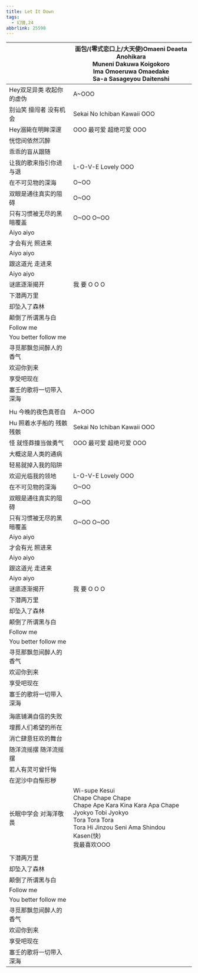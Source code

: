 ```yaml
---
title: Let It Down
tags:
  - 幻镜,24
abbrlink: 25598
---
```

|      |面包/(零式恋口上/大天使)Omaeni Deaeta Anohikara<br>Muneni Dakuwa Koigokoro<br>Ima Omoeruwa Omaedake<br>Sa-a Sasageyou Daitenshi|
|--|--|
|Hey双足异类 收起你的虚伪|A~OOO|
|别讪笑 擅闯者 没有机会|Sekai No Ichiban Kawaii OOO|
|Hey溺毙在明眸深邃|OOO 最可爱 超绝可爱 OOO|
|恍惚间依然沉醉|      |
|乖乖的盲从跟随|      |
|让我的歌来指引你进与退|L-O-V-E Lovely OOO|
|在不可见物的深海|O~OO|
|双眼是通往真实的阻碍|O~OO|
|只有习惯被无尽的黑暗覆盖|O~OO O~OO|
|Aiyo aiyo|      |
|才会有光 照进来|      |
|Aiyo aiyo|      |
|跟这道光 走进来|      |
|Aiyo aiyo|      |
|谜底逐渐揭开|我 要 O O O|
|下潜两万里|      |
|却坠入了森林|      |
|颠倒了所谓黑与白|      |
|Follow me|      |
|You better follow me|      |
|寻觅那飘忽间醉人的香气|      |
|欢迎你到来|      |
|享受吧现在|      |
|塞壬的歌将一切带入深海|      |
|      |      |
|Hu 今晚的夜色真苍白|A~OOO|
|Hu 照着水手船的 残骸 残骸|Sekai No Ichiban Kawaii OOO|
|怪 就怪莽撞当做勇气|OOO 最可爱 超绝可爱 OOO|
|大概这是人类的通病|      |
|轻易就掉入我的陷阱|      |
|欢迎光临我的领地|L-O-V-E Lovely OOO|
|在不可见物的深海|O~OO|
|双眼是通往真实的阻碍|O~OO|
|只有习惯被无尽的黑暗覆盖|O~OO O~OO|
|Aiyo aiyo|      |
|才会有光 照进来|      |
|Aiyo aiyo|      |
|跟这道光 走进来|      |
|Aiyo aiyo|      |
|谜底逐渐揭开|我 要 O O O|
|下潜两万里|      |
|却坠入了森林|      |
|颠倒了所谓黑与白|      |
|Follow me|      |
|You better follow me|      |
|寻觅那飘忽间醉人的香气|      |
|欢迎你到来|      |
|享受吧现在|      |
|塞壬的歌将一切带入深海|      |
|      |      |
|海底铺满自信的失败|      |
|埋葬人们希望的所在|      |
|消亡肆意狂欢的舞台|      |
|随洋流摇摆 随洋流摇摆|      |
|若人有灵可曾忏悔|      |
|在泥沙中自惭形秽|      |
|长眠中学会 对海洋敬畏|Wi-supe Kesui<br>Chape Chape Chape<br>Chape Ape Kara Kina Kara Apa Chape<br>Jyokyo Tobi Jyokyo<br>Tora Tora Tora<br>Tora Hi Jinzou Seni Ama Shindou Kasen(快)<br>我最喜欢OOO|
|      |      |
|下潜两万里|      |
|却坠入了森林|      |
|颠倒了所谓黑与白|      |
|Follow me|      |
|You better follow me|      |
|寻觅那飘忽间醉人的香气|      |
|欢迎你到来|      |
|享受吧现在|      |
|塞壬的歌将一切带入深海|      |